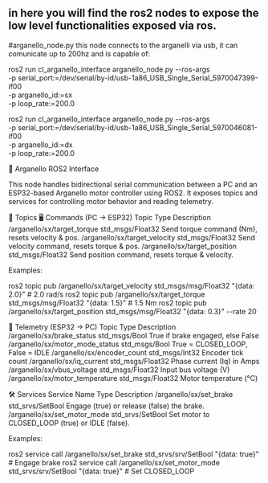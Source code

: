 ## in here you will find the ros2 nodes to expose the low level functionalities exposed via ros.

#arganello_node.py
this node connects to the arganelli via usb, it can comunicate up to 200hz and is capable of:

ros2 run cl_arganello_interface arganello_node.py --ros-args \
  -p serial_port:=/dev/serial/by-id/usb-1a86_USB_Single_Serial_5970047399-if00 \
  -p arganello_id:=sx \
  -p loop_rate:=200.0

ros2 run cl_arganello_interface arganello_node.py --ros-args \
  -p serial_port:=/dev/serial/by-id/usb-1a86_USB_Single_Serial_5970046081-if00 \
  -p arganello_id:=dx \
  -p loop_rate:=200.0 

🚀 Arganello ROS2 Interface

This node handles bidirectional serial communication between a PC and an ESP32-based Arganello motor controller using ROS2. It exposes topics and services for controlling motor behavior and reading telemetry.

📡 Topics
🖥️ Commands (PC → ESP32)
Topic	Type	Description
/arganello/sx/target_torque	    std_msgs/Float32	Send torque command (Nm), resets velocity & pos.
/arganello/sx/target_velocity	std_msgs/Float32	Send velocity command, resets torque & pos.
/arganello/sx/target_position	std_msgs/Float32	Send position command, resets torque & velocity.

Examples:

ros2 topic pub /arganello/sx/target_velocity std_msgs/msg/Float32 "{data: 2.0}"  # 2.0 rad/s
ros2 topic pub /arganello/sx/target_torque   std_msgs/msg/Float32 "{data: 1.5}"    # 1.5 Nm
ros2 topic pub /arganello/sx/target_position std_msgs/msg/Float32 "{data: 0.3}" --rate 20 



📶 Telemetry (ESP32 → PC)
Topic	Type	Description
/arganello/sx/brake_status	std_msgs/Bool	True if brake engaged, else False
/arganello/sx/motor_mode_status	std_msgs/Bool	True = CLOSED_LOOP, False = IDLE
/arganello/sx/encoder_count	std_msgs/Int32	Encoder tick count
/arganello/sx/iq_current	std_msgs/Float32	Phase current (Iq) in Amps
/arganello/sx/vbus_voltage	std_msgs/Float32	Input bus voltage (V)
/arganello/sx/motor_temperature	std_msgs/Float32	Motor temperature (°C)


🛠️ Services
Service Name	Type	Description
/arganello/sx/set_brake	std_srvs/SetBool	Engage (true) or release (false) the brake.
/arganello/sx/set_motor_mode	std_srvs/SetBool	Set motor to CLOSED_LOOP (true) or IDLE (false).


Examples:

ros2 service call /arganello/sx/set_brake std_srvs/srv/SetBool "{data: true}"        # Engage brake
ros2 service call /arganello/sx/set_motor_mode std_srvs/srv/SetBool "{data: true}"   # Set CLOSED_LOOP

